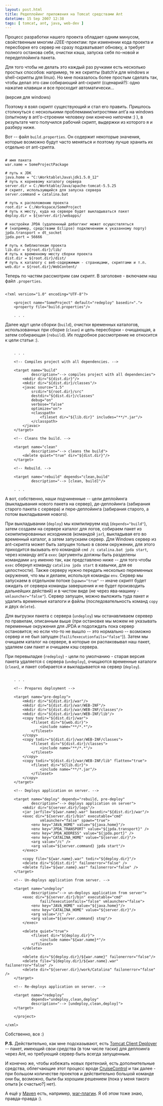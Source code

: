 ```yaml
---
layout: post.html
title: Редеплойинг приложения на Tomcat средствами Ant
datetime: 15 Sep 2007 12:38
tags: [ tomcat, ant, java, web-dev ]
---
```


Процесс разработки нашего проекта обладает одним минусом, свойственным многим J2EE-проектам: при изменении кода проекта и пересборке его сервер не сразу подхватывает обновку, а требует полного останова себя, очистки кэша, запуска себя по-новой и передеплойинга пакета.

Для того чтобы не делать это каждый раз ручками есть несколько простых способов: например, те же скрипты (batch’и для windows и shell-скрипты для linux). Но мне показалось более простым сделать так, чтобы делал это сам собирающий ant-скрипт (сценарий?): одно нажатие клавиши и все просходит автоматически…

(версия для windows)

Поэтому я взял скрипт существующий и стал его править. Пришлось столкнуться с несколькими проблемами/хитростями ant’а на windows (опытному в ant’о-строении человеку они конечно нипочем :) ), в результате чего получился рабочий скрипт, выдержки из которого я и разберу ниже.

Вот -- файл `build.properties`. Он содержит некоторые значения, которые возможно будут часто меняться и поэтому лучше хранить их отдельно от ant-срипта.

``` { ini }

# имя пакета
war.name = SomeProjectPackage

# путь к JDK
java.home = "C:\Worktable\Java\jdk1.5.0_12"
# путь к корневому каталогу сервера
server.dir = C:/Worktable/Java/apache-tomcat-5.5.25
# скрипт, использующийся для запуска сервера
server.command = catalina.bat

# путь к расположению проекта
root.dir = C:/Workspace/SomeProject
# путь к месту, куда на сервере будет выкладываться пакет
deploy.dir = ${server.dir}/webapps/

# настройки JPDA (удаленнный дебаггинг может осуществляться
# (например, средствами Eclipse) подключением к указанному порту)
jpda.transport = dt_socket
jpda.port = 56666

# путь к библиотекам проекта
lib.dir = ${root.dir}/lib/
# путь к временному месту сборки проекта
dist.dir = ${root.dir}/dist/
# путь к каталогу с веб-содержимым - страницами, скриптами и т.п.
web.dir = ${root.dir}/WebContent/

```

Теперь по частям рассмотрим сам скрипт. В заголовке - включаем наш файл `.properties`.

``` { xml }

<?xml version="1.0" encoding="UTF-8"?>

    <project name="SomeProject" default="redeploy" basedir=".">
    <property file="build.properties"/>

    . . .

```

Далее идут цели сборки (`build`), очистки временных каталогов, использованных при сборке (`clean`) и цель пересборки - очищающая, а затем собирающая (`rebuild`). Их подробное рассмотрение не относится к цели статьи :).

``` { xml }

    . . .

    <!-- Compiles project with all dependencies. -->

    <target name="build"
            description="--> compiles project with all dependencies">
        <mkdir dir="${dist.dir}"/>
        <mkdir dir="${dist.dir}/classes"/>
        <javac source="1.5"
            srcdir="${root.dir}/src"
            destdir="${dist.dir}/classes"
            debug="on"
            verbose="false"
            optimize="on">
            <classpath>
                <fileset dir="${lib.dir}" includes="**/*.jar"/>
            </classpath>
        </javac>
    </target>

    <!-- Cleans the build. -->

    <target name="clean"
            description="--> cleans the build">
        <delete quiet="true" dir="${dist.dir}"/>
    </target>

    <!-- Rebuild. -->

    <target name="rebuild" depends="clean,build"
            description="--> [clean, build]"/>

    . . .

```

А вот, собственно, наши подчиненные -- цели деплойинга (выкладывания нового пакета на сервер), де-деплойинга (забирания старого пакета с сервера) и пере-деплойинга (забирания старого, а потом выкладывания нового).

При выкладывании (`deploy`) мы компилируем код (`depends="build"`), затем создаем на сервере каталог для логов, собираем пакет из скомпилированных исходников (командой `jar`), выкладывая его во временный каталог, а затем запускаем сервер. Для Windows сервер из ant-скрипта может быть запущен только в своем окружении, для этого приходится вызывать его командой `cmd /c catalina.bat jpda start`, через команду ant’а `exec` (аргументы должны быть разделены командами `arg` именно так, как представлено ниже -- для того чтобы `exec` обернул команду `catalina jpda start` в кавычки, для ее целостности). Также серверу нужно передать несколько переменных окружения, что мы и делаем, используя команды `env`. Сервер мы запускаем в отдельном потоке (`spawn="true"` -- иначе скрипт будет ожидать от сервера команды завершения и не будет производить дальнейших действий) и в чистом виде (не через ява-машину - `vmlauncher="false"`). Сервер запущен, можно выложить туда пакет и удалить временные каталоги и файлы (последовательность команд `copy` и двух `delete`).

Для выгрузки пакета с сервера (`undeploy`) мы останавливаем серевер по правилам, описанным выше (при остановке мы можем не указывать переменные окружения для JPDA и подолждать пока сервер остановится; но если что-то не вышло -- это нормально -- возможно сервер и не был запущен (`failifexecutionfails="false"`)). Затем мы очищаем каталог на сервере, в которые он распаковывал наш пакет, удаляем сам пакет и очищаем кэш сервера.

При перевыладке (`redeploy`) - цели по умолчанию - старая версия пакета удаляется с сервера (`undeploy`), очищаются временные каталоги (`clean`), и пакет собирается и выкладывается на сервер (`deploy`).

``` { xml }

    . . .

    <!-- Prepares deployment -->

    <target name="pre-deploy">
        <mkdir dir="${dist.dir}/war"/>
        <mkdir dir="${dist.dir}/war/WEB-INF"/>
        <mkdir dir="${dist.dir}/war/WEB-INF/classes"/>
        <mkdir dir="${dist.dir}/war/WEB-INF/lib"/>
        <copy todir="${dist.dir}/war">
            <fileset dir="${web.dir}">
                <include name="**/*.*"/>
            </fileset>
        </copy>
        <copy todir="${dist.dir}/war/WEB-INF/classes">
            <fileset dir="${dist.dir}/classes">
                <include name="**/*.*"/>
            </fileset>
        </copy>
        <copy todir="${dist.dir}/war/WEB-INF/lib" flatten="true">
            <fileset dir="${lib.dir}">
                <include name="**/*.jar"/>
            </fileset>
        </copy>
    </target>

    <!-- Deploys application on server. -->

    <target name="deploy" depends="rebuild, pre-deploy"
            description="--> deploys application on server">
        <mkdir dir="${server.dir}/logs"/>
        <jar jarfile="${war.name}.war" basedir="${dist.dir}/war"/>
        <exec dir="${server.dir}/bin" executable="cmd"
                vmlauncher="false" spawn="true">
            <env key="JAVA_HOME" value="${java.home}"/>
            <env key="JPDA_TRANSPORT" value="${jpda.transport}" />
            <env key="JPDA_ADDRESS" value="${jpda.port}" />
            <env key="CATALINA_HOME" value="${server.dir}"/>
            <arg value="/c" />
            <arg value="${server.command} jpda start"/>
        </exec>

        <copy file="${war.name}.war" todir="${deploy.dir}"/>
        <delete dir="${dist.dir}" failonerror="false" />
        <delete file="${war.name}.war" failonerror="false" />
    </target>

    <!-- Un-deploys application from server. -->

    <target name="undeploy"
            description="--> un-deploys application from server">
        <exec dir="${server.dir}/bin" executable="cmd"
                failifexecutionfails="false" vmlauncher="false">
            <env key="JAVA_HOME" value="${java.home}"/>
            <env key="CATALINA_HOME" value="${server.dir}"/>
            <arg value="/c" />
            <arg value="${server.command} stop"/>
        </exec>

        <delete quiet="true">
            <fileset dir="${deploy.dir}">
                <include name="${war.name}*"/>
            </fileset>
        </delete>

        <delete dir="${deploy.dir}/${war.name}" failonerror="false"/>
        <delete file="${deploy.dir}/${war.name}.war" failonerror="false" />
        <delete dir="${server.dir}/work/Catalina" failonerror="false" />
    </target>

    <!-- Re-deploys application on server. -->

    <target name="redeploy"
            depends="undeploy,clean,deploy"
            description="--> [undeploy,clean,deploy]">
    </target>

    </project>

</xml>

```

Собственно, все :)

**P.S.** Действительно, как мне подсказывают, есть [Tomcat Client Deployer](http://tomcat.apache.org/tomcat-5.5-doc/deployer-howto.html#Deploying%20using%20the%20Client%20Deployer%20Package) -- пакет, имеющий свои средства (в том числе таски) для деплоинга через Ant, но требующий сервер быть всегда запущенным.

И конечно же, чтобы избежать новых претензий, есть дополнительные средства, облегчающие этот процесс вроде [CruiseControl](http://cruisecontrol.sourceforge.net/) и так далее - при большом количестве проектов и действительно большой команде они бы, возможно, были бы хорошим решением (пока у меня такого опыта [к счастью?] нет).

А ещё у [Maven](http://maven.apache.org/) есть, например, [war-плагин](http://maven.apache.org/maven-1.x/plugins/war/goals.html). Я об этом тоже знаю, правда-правда :).


